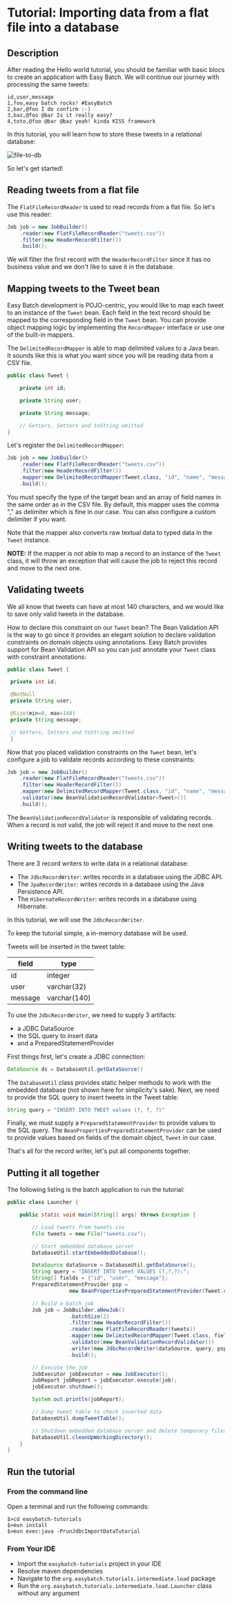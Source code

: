 # Tutorial: Importing data from a flat file into a database

## Description

After reading the Hello world tutorial, you should be familiar with basic blocs to create an application with Easy Batch.
We will continue our journey with processing the same tweets:

```
id,user,message
1,foo,easy batch rocks! #EasyBatch
2,bar,@foo I do confirm :-)
3,baz,@foo @bar Is it really easy?
4,toto,@foo @bar @baz yeah! kinda KISS framework
```

In this tutorial, you will learn how to store these tweets in a relational database:

![file-to-db](file-to-db.png)

So let's get started!

## Reading tweets from a flat file

The `FlatFileRecordReader` is used to read records from a flat file. So let's use this reader:

```java
Job job = new JobBuilder()
    .reader(new FlatFileRecordReader("tweets.csv"))
    .filter(new HeaderRecordFilter())
    .build();
```

We will filter the first record with the `HeaderRecordFilter` since it has no business value and we don't like to save it in the database.

## Mapping tweets to the Tweet bean

Easy Batch development is POJO-centric, you would like to map each tweet to an instance of the `Tweet` bean.
Each field in the text record should be mapped to the corresponding field in the `Tweet` bean.
You can provide object mapping logic by implementing the `RecordMapper` interface or use one of the built-in mappers.

The `DelimitedRecordMapper` is able to map delimited values to a Java bean.
It sounds like this is what you want since you will be reading data from a CSV file.

```java
public class Tweet {

    private int id;

    private String user;

    private String message;

    // Getters, Setters and toString omitted
}
```

Let's register the `DelimitedRecordMapper`:

```java
Job job = new JobBuilder()
    .reader(new FlatFileRecordReader("tweets.csv"))
    .filter(new HeaderRecordFilter())
    .mapper(new DelimitedRecordMapper(Tweet.class, "id", "name", "message"))
    .build();
```

You must specify the type of the target bean and an array of field names in the same order as in the CSV file.
By default, this mapper uses the comma "," as delimiter which is fine in our case.
You can also configure a custom delimiter if you want.

Note that the mapper also converts raw textual data to typed data in the `Tweet` instance.

**NOTE:** If the mapper is not able to map a record to an instance of the `Tweet` class,
 it will throw an exception that will cause the job to reject this record and move to the next one.

## Validating tweets

We all know that tweets can have at most 140 characters, and we would like to save only valid tweets in the database.

How to declare this constraint on our `Tweet` bean? The Bean Validation API is the way to go since it provides
 an elegant solution to declare validation constraints on domain objects using annotations.
 Easy Batch provides support for Bean Validation API so you can just annotate your `Tweet` class with constraint annotations:

```java
public class Tweet {

 private int id;

 @NotNull
 private String user;

 @Size(min=0, max=140)
 private String message;

 // Getters, Setters and toString omitted
 }
```

Now that you placed validation constraints on the `Tweet` bean, let's configure a job to validate records according to these constraints:

```java
Job job = new JobBuilder()
    .reader(new FlatFileRecordReader("tweets.csv"))
    .filter(new HeaderRecordFilter())
    .mapper(new DelimitedRecordMapper(Tweet.class, "id", "name", "message"))
    .validator(new BeanValidationRecordValidator<Tweet>())
    .build();
```

The `BeanValidationRecordValidator` is responsible of validating records.
When a record is not valid, the job will reject it and move to the next one.

## Writing tweets to the database

There are 3 record writers to write data in a relational database:

* The `JdbcRecordWriter`: writes records in a database using the JDBC API.
* The `JpaRecordWriter`: writes records in a database using the Java Persistence API.
* The `HibernateRecordWriter`: writes records in a database using Hibernate.

In this tutorial, we will use the `JdbcRecordWriter`.

To keep the tutorial simple, a in-memory database will be used.

Tweets will be inserted in the tweet table:

| field   | type        |
|---------|--------------|
| id      | integer      |
| user    | varchar(32)  |
| message | varchar(140) |

To use the `JdbcRecordWriter`, we need to supply 3 artifacts:

* a JDBC DataSource
* the SQL query to insert data
* and a PreparedStatementProvider

First things first, let's create a JDBC connection:

```java
DataSource ds = DatabaseUtil.getDataSource()
```

The `DatabaseUtil` class provides static helper methods to work with the embedded database (not shown here for simplicity's sake).
Next, we need to provide the SQL query to insert tweets in the Tweet table:

```java
String query = "INSERT INTO TWEET values (?, ?, ?)"
```

Finally, we must supply a `PreparedStatementProvider` to provide values to the SQL query.
The `BeanPropertiesPreparedStatementProvider` can be used to provide values based on fields of the domain object, `Tweet` in our case.

That's all for the record writer, let's put all components together.

## Putting it all together

The following listing is the batch application to run the tutorial:

```java
public class Launcher {

    public static void main(String[] args) throws Exception {

        // Load tweets from tweets.csv
        File tweets = new File("tweets.csv");

        // Start embedded database server
        DatabaseUtil.startEmbeddedDatabase();

        DataSource dataSource = DatabaseUtil.getDataSource();
        String query = "INSERT INTO tweet VALUES (?,?,?);";
        String[] fields = {"id", "user", "message"};
        PreparedStatementProvider psp =
                    new BeanPropertiesPreparedStatementProvider(Tweet.class, fields);

        // Build a batch job
        Job job = JobBuilder.aNewJob()
                    .batchSize(2)
                    .filter(new HeaderRecordFilter())
                    .reader(new FlatFileRecordReader(tweets))
                    .mapper(new DelimitedRecordMapper(Tweet.class, fields))
                    .validator(new BeanValidationRecordValidator())
                    .writer(new JdbcRecordWriter(dataSource, query, psp))
                    .build();

        // Execute the job
        JobExecutor jobExecutor = new JobExecutor();
        JobReport jobReport = jobExecutor.execute(job);
        jobExecutor.shutdown();

        System.out.println(jobReport);

        // Dump tweet table to check inserted data
        DatabaseUtil.dumpTweetTable();

        // Shutdown embedded database server and delete temporary files
        DatabaseUtil.cleanUpWorkingDirectory();
    }
}
```

## Run the tutorial

### From the command line

Open a terminal and run the following commands:

```
$>cd easybatch-tutorials
$>mvn install
$>mvn exec:java -PrunJdbcImportDataTutorial
```

### From Your IDE

* Import the `easybatch-tutorials` project in your IDE
* Resolve maven dependencies
* Navigate to the `org.easybatch.tutorials.intermediate.load` package
* Run the `org.easybatch.tutorials.intermediate.load.Launcher` class without any argument
